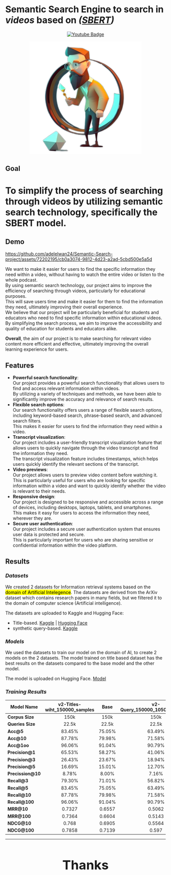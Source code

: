 # **Semantic Search Engine** to search in **_videos_** based on **_([SBERT][SBERT])_**

<div align="center">



[SBERT]: https://sbert.net/  
[![Youtube Badge](https://img.shields.io/badge/-Youtube-red?style=flat&logo=Youtube&logoColor=white)](https://www.youtube.com/watch?v=8-sie8-GVLU)


![Main Character](https://github.com/adelelwan24/Semantic-Search-project/blob/main/client/src/assets/main_page.png?raw=true)
</div>

## Goal
To simplify the process of searching through videos by utilizing semantic search technology, specifically the SBERT model.  
=======
## Demo
https://github.com/adelelwan24/Semantic-Search-project/assets/72202195/cb0a3074-9812-4d23-a2ad-5cbd500e5a5d

We want to make it easier for users to find the specific information they need within a video, without having to watch the entire video or listen to the whole podcast.  
By using semantic search technology, our project aims to improve the efficiency of searching through videos, particularly for educational purposes.  
This will save users time and make it easier for them to find the information they need, ultimately improving their overall experience.  
We believe that our project will be particularly beneficial for students and educators who need to find specific information within educational videos. By simplifying the search process, we aim to improve the accessibility and quality of education for students and educators alike.  <br>

**Overall**, the aim of our project is to make searching for relevant video content more efficient and effective, ultimately improving the overall learning experience for users.

## Features
-	**Powerful search functionality**:  
  Our project provides a powerful search functionality that allows users to find and access relevant information within videos.  
  By utilizing a variety of techniques and methods, we have been able to significantly improve the accuracy and relevance of search results.
-	**Flexible search options**:  
   Our search functionality offers users a range of flexible search options, including keyword-based search, phrase-based search, and advanced search filters.  
   This makes it easier for users to find the information they need within a video.
- **Transcript visualization**:  
  Our project includes a user-friendly transcript visualization feature that allows users to quickly navigate through the video transcript and find the information they need.  
  The transcript visualization feature includes timestamps, which helps users quickly identify the relevant sections of the transcript.
-	**Video previews**:  
  Our project allows users to preview video content before watching it.  
  This is particularly useful for users who are looking for specific information within a video and want to quickly identify whether the video is relevant to their needs.
-	**Responsive design**:  
  Our project is designed to be responsive and accessible across a range of devices, including desktops, laptops, tablets, and smartphones.  
  This makes it easy for users to access the information they need, wherever they are.
-	**Secure user authentication**:  
  Our project includes a secure user authentication system that ensures user data is protected and secure.  
  This is particularly important for users who are sharing sensitive or confidential information within the video platform.

## Results


### *Datasets*
We created 2 datasets for Information retrieval systems based on the <mark>domain of Artificial Intelegence</mark>.
The datasets are derived from the ArXiv dataset which contains research papers in many fields, but we filtered it to the domain of computer science (Artificial intelligence).

The datasets are uploaded to Kaggle and Hugging Face:
- Title-based. [Kaggle](https://kaggle.com/datasets/229a8ef9359c40ac1ca607b3d1d9b5580c2ba8e8334ba21b2b6f7f3c17a58dce)  | [Hugging Face](https://huggingface.co/datasets/Adel-Elwan/Artificial-intelligence-dataset-for-IR-systems/tree/main)
- synthetic query-based. [Kaggle](https://kaggle.com/datasets/600982a85d3cbaf1371998c52ce2a45bb8aca875f5ad3b38ee1ef22d1dd186d8)


### *Models*
We used the datasets to train our model on the domain of AI, to create 2 models on the 2 datasets.
The model trained on title based dataset has the best results on the datasets compared to the base model and the other model.

The model is uploaded on Hugging Face. [Model](https://huggingface.co/Adel-Elwan/msmarco-bert-base-dot-v5-fine-tuned-AI)

### *Training Results*


| Model Name        	| v2-Titles-wiht_150000_samples 	|  Base  	| v2-Query_150000_105000_105000 	|  Base  	|
|-------------------	|:-----------------------------:	|:------:	|:-----------------------------:	|:------:	|
| **Corpus Size**   	|              150k             	|  150k  	|              150k             	|  150k  	|
| **Queries Size**  	|             22.5k             	|  22.5k 	|             22.5k             	|  22.5k 	|
| **Acc@5**         	|             83.45%            	| 75.05% 	|             63.49%            	| 60.09% 	|
| **Acc@10**        	|             87.78%            	| 79.98% 	|             71.58%            	| 67.41% 	|
| **Acc@1oo**       	|             96.06%            	| 91.04% 	|             90.79%            	| 85.61% 	|
| **Precision@1**   	|             65.53%            	| 58.27% 	|             41.06%            	| 39.79% 	|
| **Precision@3**   	|             26.43%            	| 23.67% 	|             18.94%            	| 18.09% 	|
| **Precision@5**   	|             16.69%            	| 15.01% 	|             12.70%            	| 12.02% 	|
| **Precission@10** 	|             8.78%             	|  8.00% 	|             7.16%             	|  6.74% 	|
| **Recall@3**      	|             79.30%            	| 71.01% 	|             56.82%            	| 54.26% 	|
| **Recall@5**      	|             83.45%            	| 75.05% 	|             63.49%            	| 60.09% 	|
| **Recall@10**     	|             87.78%            	| 79.98% 	|             71.58%            	| 67.41% 	|
| **Recall@100**    	|             96.06%            	| 91.04% 	|             90.79%            	| 85.61% 	|
| **MRR@10**        	|             0.7327            	| 0.6557 	|             0.5062            	| 0.4854 	|
| **MRR@100**       	|             0.7364            	| 0.6604 	|             0.5143            	| 0.4929 	|
| **NDCG@10**       	|             0.768             	| 0.6905 	|             0.5564            	| 0.5307 	|
| **NDCG@100**      	|             0.7858            	| 0.7139 	|             0.597             	| 0.5688 	|


<!-- ## Future Plans -->

---
<h1 align="center" style='font-size:40px'>Thanks</h1>
